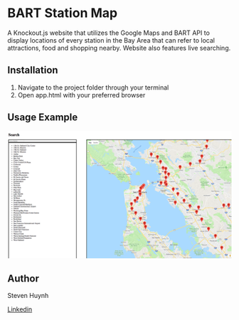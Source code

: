 # BART Station Map
A Knockout.js website that utilizes the Google Maps and BART API to display locations of every station in the Bay Area that can refer to local attractions, food and shopping nearby. Website also features live searching.

## Installation
1) Navigate to the project folder through your terminal
2) Open app.html with your preferred browser

## Usage Example
![alt text](img/example.png)

## Author
Steven Huynh


[Linkedin](https://www.linkedin.com/in/stevenhuynh17/)
